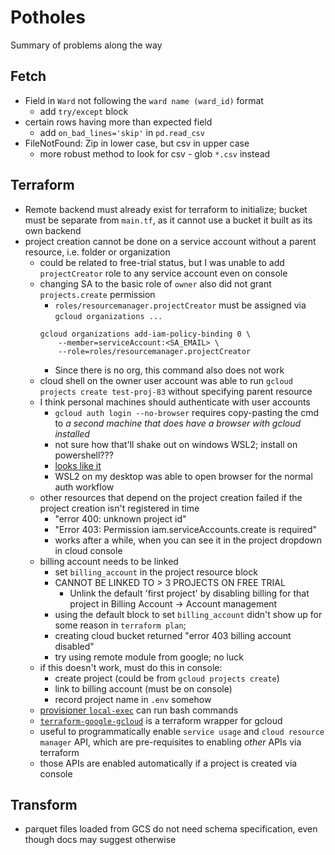 # Potholes

Summary of problems along the way

## Fetch

- Field in `Ward` not following the `ward name (ward_id)` format
    - add `try/except` block
- certain rows having more than expected field
    - add `on_bad_lines='skip'` in `pd.read_csv`
- FileNotFound: Zip in lower case, but csv in upper case
    - more robust method to look for csv - glob `*.csv` instead

## Terraform

- Remote backend must already exist for terraform to initialize; bucket must be separate from `main.tf`, as it cannot use a bucket it built as its own backend
- project creation cannot be done on a service account without a parent resource, i.e. folder or organization
    - could be related to free-trial status, but I was unable to add `projectCreator` role to any service account even on console
    - changing SA to the basic role of `owner` also did not grant `projects.create` permission
        - `roles/resourcemanager.projectCreator` must be assigned via `gcloud organizations ...`
        ```
        gcloud organizations add-iam-policy-binding 0 \
            --member=serviceAccount:<SA_EMAIL> \
            --role=roles/resourcemanager.projectCreator
        ```
        - Since there is no org, this command also does not work
    - cloud shell on the owner user account was able to run `gcloud projects create test-proj-83` without specifying parent resource
    - I think personal machines should authenticate with user accounts
        - `gcloud auth login --no-browser` requires copy-pasting the cmd to *a second machine that does have a browser with gcloud installed*
        - not sure how that'll shake out on windows WSL2; install on powershell???
        - [looks like it](https://cloud.google.com/sdk/docs/install#windows)
        - WSL2 on my desktop was able to open browser for the normal auth workflow
    - other resources that depend on the project creation failed if the project creation isn't registered in time
        - "error 400: unknown project id"
        - "Error 403: Permission iam.serviceAccounts.create is required"
        - works after a while, when you can see it in the project dropdown in cloud console
    - billing account needs to be linked
        - set `billing_account` in the project resource block
        - CANNOT BE LINKED TO > 3 PROJECTS ON FREE TRIAL
            - Unlink the default 'first project' by disabling billing for that project in Billing Account -> Account management
        - using the default block to set `billing_account` didn't show up for some reason in `terraform plan`;
        - creating cloud bucket returned "error 403 billing account disabled"
        - try using remote module from google; no luck
    - if this doesn't work, must do this in console:
        - create project (could be from `gcloud projects create`)
        - link to billing account (must be on console)
        - record project name in `.env` somehow
    - [provisioner `local-exec`](https://developer.hashicorp.com/terraform/language/resources/provisioners/local-exec) can run bash commands
    - [`terraform-google-gcloud`](https://registry.terraform.io/modules/terraform-google-modules/gcloud/google/latest) is a terraform wrapper for gcloud
    - useful to programmatically enable `service usage` and `cloud resource manager` API, which are pre-requisites to enabling *other* APIs via terraform
    - those APIs are enabled automatically if a project is created via console

## Transform

- parquet files loaded from GCS do not need schema specification, even though docs may suggest otherwise
